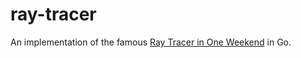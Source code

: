 # ray-tracer
An implementation of the famous [Ray Tracer in One Weekend](https://raytracing.github.io/books/RayTracingInOneWeekend.html) in Go.

